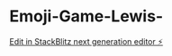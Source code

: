 # Emoji-Game-Lewis-

[Edit in StackBlitz next generation editor ⚡️](https://stackblitz.com/~/github.com/fishbraised/Emoji-Game-Lewis-)